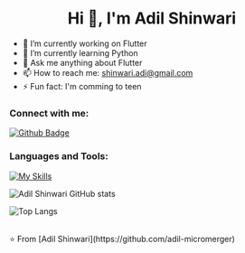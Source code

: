<h1 align="center">Hi 👋, I'm Adil Shinwari</h1>

- 🔭 I’m currently working on Flutter
- 🌱 I’m currently learning Python
- 💬 Ask me anything about Flutter
- 📫 How to reach me: shinwari.adi@gmail.com
- ⚡ Fun fact: I'm comming to teen

### Connect with me:

<div id="badges">
  <a href="https://github.com/adil-micromerger">
    <img src="https://img.shields.io/badge/Github-white?style=for-the-badge&logo=Github&logoColor=black" alt="Github Badge"/>
  </a>
  <!-- <a href="https://www.youtube.com/channel/UCzvRaprYPhvAplMK36Gu0kw">
    <img src="https://img.shields.io/badge/YouTube-red?style=for-the-badge&logo=youtube&logoColor=white" alt="Youtube Badge"/>
  </a>
   <a href="https://www.instagram.com/axif_taj">
    <img src="https://img.shields.io/badge/Instagram-purple?style=for-the-badge&logo=instagram&logoColor=white" alt="Instagram Badge"/>
  </a>
   <a href="https://fb.com/aaxiftaj">
    <img src="https://img.shields.io/badge/Facebook-blue?style=for-the-badge&logo=facebook&logoColor=white" alt="Facebook Badge"/>
  </a>
   <a href="https://twitter.com/axiftaj">
    <img src="https://img.shields.io/badge/Twitter-blue?style=for-the-badge&logo=twitter&logoColor=white" alt="Twitter Badge"/>
  </a> -->
</div>

### Languages and Tools:

[![My Skills](https://skillicons.dev/icons?i=flutter,dart,firebase,github,git,postman,figma,xd&perline=5)](https://skillicons.dev)

![Adil Shinwari GitHub stats](https://github-readme-stats.vercel.app/api?username=adil-micromerger&show_icons=true&theme=dark)

![Top Langs](https://github-readme-stats.vercel.app/api/top-langs/?username=adil-micromerger&theme=dark)

<br>
⭐️ From [Adil Shinwari](https://github.com/adil-micromerger)
